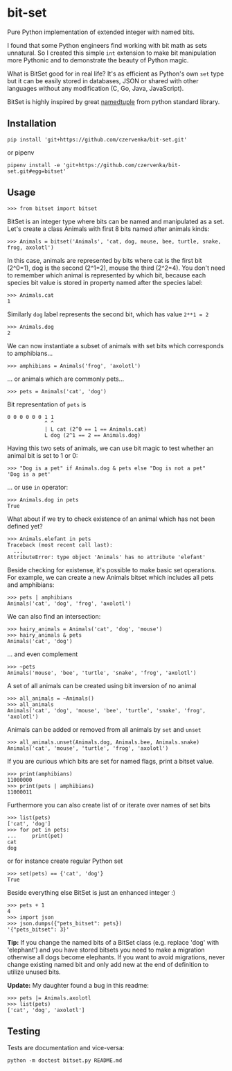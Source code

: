 # bit-set

Pure Python implementation of extended integer with named bits.

I found that some Python engineers find working with bit math as sets
unnatural. So I created this simple `int` extension to make bit manipulation
more Pythonic and to demonstrate the beauty of Python magic.

What is BitSet good for in real life? It's as efficient as Python's own `set`
type but it can be easily stored in databases, JSON or shared with other
languages without any modification (C, Go, Java, JavaScript).

BitSet is highly inspired by great
[namedtuple](https://docs.python.org/3/library/collections.html#collections.namedtuple)
from python standard library.

## Installation

    pip install 'git+https://github.com/czervenka/bit-set.git'

or pipenv

    pipenv install -e 'git+https://github.com/czervenka/bit-set.git#egg=bitset'

## Usage

    >>> from bitset import bitset

BitSet is an integer type where bits can be named and manipulated as a set.
Let's create a class Animals with first 8 bits named after animals kinds:

    >>> Animals = bitset('Animals', 'cat, dog, mouse, bee, turtle, snake, frog, axolotl')

In this case, animals are represented by bits where cat is the first bit
(2^0=1), dog is the second (2^1=2), mouse the third (2^2=4). You don't need to
remember which animal is represented by which bit, because each species bit value
is stored in property named after the species label:

    >>> Animals.cat
    1

Similarly `dog` label represents the second bit, which has value `2**1 = 2`

    >>> Animals.dog
    2

We can now instantiate a subset of animals with set bits which corresponds to amphibians...

    >>> amphibians = Animals('frog', 'axolotl')

... or animals which are commonly pets...

    >>> pets = Animals('cat', 'dog')

Bit representation of `pets` is

    0 0 0 0 0 0 1 1
                ^ ^
                | L cat (2^0 == 1 == Animals.cat)
                L dog (2^1 == 2 == Animals.dog)

Having this two sets of animals, we can use bit magic to test whether an animal
bit is set to 1 or 0:

    >>> "Dog is a pet" if Animals.dog & pets else "Dog is not a pet"
    'Dog is a pet'

... or use `in` operator:

    >>> Animals.dog in pets
    True

What about if we try to check existence of an animal which has not been defined
yet?

    >>> Animals.elefant in pets
    Traceback (most recent call last):
      ...
    AttributeError: type object 'Animals' has no attribute 'elefant'

Beside checking for existense, it's possible to make basic set operations.  For
example, we can create a new Animals bitset which includes all pets and
amphibians:

    >>> pets | amphibians
    Animals('cat', 'dog', 'frog', 'axolotl')

We can also find an intersection:

    >>> hairy_animals = Animals('cat', 'dog', 'mouse')
    >>> hairy_animals & pets
    Animals('cat', 'dog')

... and even complement

    >>> ~pets
    Animals('mouse', 'bee', 'turtle', 'snake', 'frog', 'axolotl')

A set of all animals can be created using bit inversion of no animal

    >>> all_animals = ~Animals()
    >>> all_animals
    Animals('cat', 'dog', 'mouse', 'bee', 'turtle', 'snake', 'frog', 'axolotl')

Animals can be added or removed from all animals by `set` and `unset`

    >>> all_animals.unset(Animals.dog, Animals.bee, Animals.snake)
    Animals('cat', 'mouse', 'turtle', 'frog', 'axolotl')


If you are curious which bits are set for named flags, print a bitset value.

    >>> print(amphibians)
    11000000
    >>> print(pets | amphibians)
    11000011

Furthermore you can also create list of or iterate over names of set bits

    >>> list(pets)
    ['cat', 'dog']
    >>> for pet in pets:
    ...     print(pet)
    cat
    dog

or for instance create regular Python set

    >>> set(pets) == {'cat', 'dog'}
    True

Beside everything else BitSet is just an enhanced integer :)

    >>> pets + 1
    4
    >>> import json
    >>> json.dumps({"pets_bitset": pets})
    '{"pets_bitset": 3}'


**Tip:** If you change the named bits of a BitSet class (e.g. replace 'dog'
with 'elephant') and you have stored bitsets you need to make a migration
otherwise all dogs become elephants. If you want to avoid migrations, never
change existing named bit and only add new at the end of definition to utilize
unused bits.



**Update:** My daughter found a bug in this readme:

    >>> pets |= Animals.axolotl
    >>> list(pets)
    ['cat', 'dog', 'axolotl']

## Testing

Tests are documentation and vice-versa:

    python -m doctest bitset.py README.md


